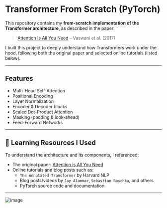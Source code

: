 #  Transformer From Scratch (PyTorch)

This repository contains my **from-scratch implementation of the Transformer architecture**, as described in the paper:

> [Attention Is All You Need](https://arxiv.org/abs/1706.03762) – Vaswani et al. (2017)


I built this project to deeply understand how Transformers work under the hood, following both the original paper and selected online tutorials (listed below).

---

##  Features

-  Multi-Head Self-Attention
-  Positional Encoding
-  Layer Normalization
-  Encoder & Decoder blocks
-  Scaled Dot-Product Attention
-  Masking (padding & look-ahead)
-  Feed-Forward Networks

---

## 📘 Learning Resources I Used

To understand the architecture and its components, I referenced:

- The original paper: [Attention is All You Need](https://arxiv.org/abs/1706.03762)
- Online tutorials and blog posts such as:
  - `The Annotated Transformer` by Harvard NLP
  - Blog posts/videos by `Jay Alammar`, `Sebastian Raschka`, and others
  - PyTorch source code and documentation

---

![image](https://github.com/user-attachments/assets/55299af5-4131-4f51-a049-4c300c6adc42)

